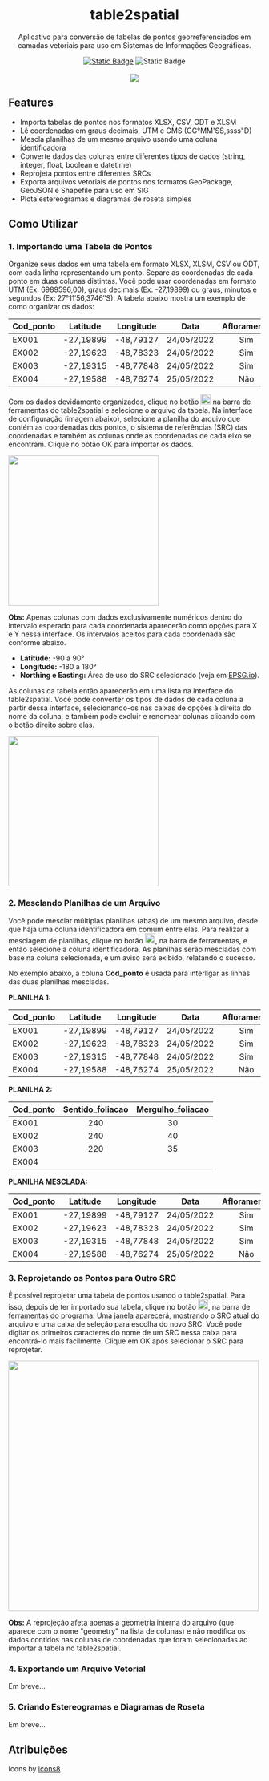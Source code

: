 <div align="center"/>
  <p>
    <h1>table2spatial</h1>
      <p>
        Aplicativo para conversão de tabelas de pontos georreferenciados em camadas vetoriais para uso em Sistemas de Informações Geográficas.
      </p>
      <a href="https://github.com/FrostPredator/table2spatial/releases/latest"><img alt="Static Badge" src="https://img.shields.io/badge/Download%20-%20Vers%C3%A3o%20mais%20recente%20-%20%231082c3"></a>
      <img alt="Static Badge" src="https://img.shields.io/github/downloads/FrostPredator/table2spatial/total">
      <br>
      <br>
      <img src="https://github.com/FrostPredator/table2spatial/assets/114439033/b4501243-54e0-44bf-bea9-3945660ce4c8">
  <p>
</div>

## Features
- Importa tabelas de pontos nos formatos XLSX, CSV, ODT e XLSM
- Lê coordenadas em graus decimais, UTM e GMS (GG°MM'SS,ssss"D)
- Mescla planilhas de um mesmo arquivo usando uma coluna identificadora
- Converte dados das colunas entre diferentes tipos de dados (string, integer, float, boolean e datetime)
- Reprojeta pontos entre diferentes SRCs
- Exporta arquivos vetoriais de pontos nos formatos GeoPackage, GeoJSON e Shapefile para uso em SIG
- Plota estereogramas e diagramas de roseta simples

## Como Utilizar

### 1. Importando uma Tabela de Pontos
Organize seus dados em uma tabela em formato XLSX, XLSM, CSV ou ODT, com cada linha representando um ponto. Separe as coordenadas de cada ponto em duas colunas distintas. Você pode usar coordenadas em formato UTM (Ex: 6989596,00), graus decimais (Ex: -27,19899) ou graus, minutos e segundos (Ex: 27°11′56,3746″S). A tabela abaixo mostra um exemplo de como organizar os dados:

| Cod_ponto | Latitude  | Longitude |    Data    | Afloramento | Amostras |
| --------- | :-------: | :-------: | :--------: | :---------: | :------: |
| EX001     | -27,19899 | -48,79127 | 24/05/2022 |     Sim     |    2     |
| EX002     | -27,19623 | -48,78323 | 24/05/2022 |     Sim     |    0     |
| EX003     | -27,19315 | -48,77848 | 24/05/2022 |     Sim     |    2     |
| EX004     | -27,19588 | -48,76274 | 25/05/2022 |     Não     |    0     |

Com os dados devidamente organizados, clique no botão <img src="https://github.com/FrostPredator/table2spatial/assets/114439033/1ad6f7b4-f95a-4ad0-bad5-ef648e87263d" width="20"> na barra de ferramentas do table2spatial e selecione o arquivo da tabela. Na interface de configuração (imagem abaixo), selecione a planilha do arquivo que contém as coordenadas dos pontos, o sistema de referências (SRC) das coordenadas e também as colunas onde as coordenadas de cada eixo se encontram. Clique no botão OK para importar os dados.

<img src="https://github.com/FrostPredator/table2spatial/assets/114439033/818413b5-7ecd-47bf-ba85-0805d256501e" width="300">

**Obs:** Apenas colunas com dados exclusivamente numéricos dentro do intervalo esperado para cada coordenada aparecerão como opções para X e Y nessa interface. Os intervalos aceitos para cada coordenada são conforme abaixo.

- **Latitude:** -90 a 90°
- **Longitude:** -180 a 180°
- **Northing e Easting:** Área de uso do SRC selecionado (veja em [EPSG.io](https://www.epsg.io)). 

As colunas da tabela então aparecerão em uma lista na interface do table2spatial. Você pode converter os tipos de dados de cada coluna a partir dessa interface, selecionando-os nas caixas de opções à direita do nome da coluna, e também pode excluir e renomear colunas clicando com o botão direito sobre elas.

<img src="https://github.com/FrostPredator/table2spatial/assets/114439033/ace5366a-0d40-4ae9-b964-5f31295df0f8" width="300">

### 2. Mesclando Planilhas de um Arquivo
Você pode mesclar múltiplas planilhas (abas) de um mesmo arquivo, desde que haja uma coluna identificadora em comum entre elas. Para realizar a mesclagem de planilhas, clique no botão <img src="https://github.com/FrostPredator/table2spatial/assets/114439033/5084056c-4e26-41e7-9c90-7de734b0ed49" width="20">, na barra de ferramentas, e então selecione a coluna identificadora. As planilhas serão mescladas com base na coluna selecionada, e um aviso será exibido, relatando o sucesso.

No exemplo abaixo, a coluna **Cod_ponto** é usada para interligar as linhas das duas planilhas mescladas.

**PLANILHA 1:**

| Cod_ponto | Latitude  | Longitude |    Data    | Afloramento | Amostras |
| --------- | :-------: | :-------: | :--------: | :---------: | :------: |
| EX001     | -27,19899 | -48,79127 | 24/05/2022 |     Sim     |    2     |
| EX002     | -27,19623 | -48,78323 | 24/05/2022 |     Sim     |    0     |
| EX003     | -27,19315 | -48,77848 | 24/05/2022 |     Sim     |    2     |
| EX004     | -27,19588 | -48,76274 | 25/05/2022 |     Não     |    0     |

**PLANILHA 2:**

| Cod_ponto | Sentido_foliacao | Mergulho_foliacao |
|-----------|:----------------:|:-----------------:|
| EX001     |        240       |         30        |
| EX002     |        240       |         40        |
| EX003     |        220       |         35        |
| EX004     |                  |                   |

**PLANILHA MESCLADA:**

| Cod_ponto | Latitude  | Longitude |    Data    | Afloramento | Amostras | Sentido_foliacao | Mergulho_foliacao |
| --------- | :-------: | :-------: | :--------: | :---------: | :------: |:----------------:|:-----------------:|
| EX001     | -27,19899 | -48,79127 | 24/05/2022 |     Sim     |    2     |        240       |         30        |
| EX002     | -27,19623 | -48,78323 | 24/05/2022 |     Sim     |    0     |        220       |         35        |
| EX003     | -27,19315 | -48,77848 | 24/05/2022 |     Sim     |    2     |        240       |         40        |
| EX004     | -27,19588 | -48,76274 | 25/05/2022 |     Não     |    0     |                  |                   |

### 3. Reprojetando os Pontos para Outro SRC
É possível reprojetar uma tabela de pontos usando o table2spatial. Para isso, depois de ter importado sua tabela, clique no botão <img src="https://github.com/FrostPredator/table2spatial/assets/114439033/1ad5a27e-d09b-4909-8e93-7083ea55cdf4" width="20px">, na barra de ferramentas do programa. Uma janela aparecerá, mostrando o SRC atual do arquivo e uma caixa de seleção para escolha do novo SRC. Você pode digitar os primeiros caracteres do nome de um SRC nessa caixa para encontrá-lo mais facilmente. Clique em OK após selecionar o SRC para reprojetar.

<img src="https://github.com/FrostPredator/table2spatial/assets/114439033/6f10bf7e-33fa-481e-8fca-d421cd3ffb59" width="500px">

**Obs:** A reprojeção afeta apenas a geometria interna do arquivo (que aparece com o nome "geometry" na lista de colunas) e não modifica os dados contidos nas colunas de coordenadas que foram selecionadas ao importar a tabela no table2spatial.

### 4. Exportando um Arquivo Vetorial
Em breve...

### 5. Criando Estereogramas e Diagramas de Roseta
Em breve...

## Atribuições
Icons by [icons8](https://icons8.com/)
